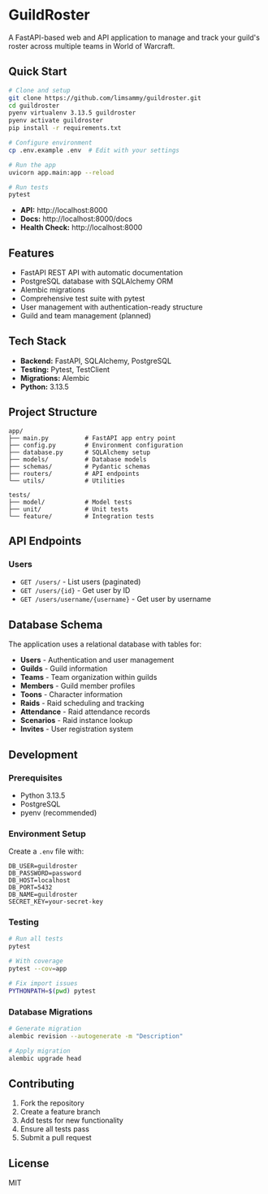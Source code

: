 # GuildRoster

A FastAPI-based web and API application to manage and track your guild's roster across multiple teams in World of Warcraft.

## Quick Start

```bash
# Clone and setup
git clone https://github.com/limsammy/guildroster.git
cd guildroster
pyenv virtualenv 3.13.5 guildroster
pyenv activate guildroster
pip install -r requirements.txt

# Configure environment
cp .env.example .env  # Edit with your settings

# Run the app
uvicorn app.main:app --reload

# Run tests
pytest
```

- **API:** http://localhost:8000
- **Docs:** http://localhost:8000/docs
- **Health Check:** http://localhost:8000

## Features

- FastAPI REST API with automatic documentation
- PostgreSQL database with SQLAlchemy ORM
- Alembic migrations
- Comprehensive test suite with pytest
- User management with authentication-ready structure
- Guild and team management (planned)

## Tech Stack

- **Backend:** FastAPI, SQLAlchemy, PostgreSQL
- **Testing:** Pytest, TestClient
- **Migrations:** Alembic
- **Python:** 3.13.5

## Project Structure

```
app/
├── main.py          # FastAPI app entry point
├── config.py        # Environment configuration
├── database.py      # SQLAlchemy setup
├── models/          # Database models
├── schemas/         # Pydantic schemas
├── routers/         # API endpoints
└── utils/           # Utilities

tests/
├── model/           # Model tests
├── unit/            # Unit tests
└── feature/         # Integration tests
```

## API Endpoints

### Users
- `GET /users/` - List users (paginated)
- `GET /users/{id}` - Get user by ID
- `GET /users/username/{username}` - Get user by username

## Database Schema

The application uses a relational database with tables for:
- **Users** - Authentication and user management
- **Guilds** - Guild information
- **Teams** - Team organization within guilds
- **Members** - Guild member profiles
- **Toons** - Character information
- **Raids** - Raid scheduling and tracking
- **Attendance** - Raid attendance records
- **Scenarios** - Raid instance lookup
- **Invites** - User registration system

## Development

### Prerequisites
- Python 3.13.5
- PostgreSQL
- pyenv (recommended)

### Environment Setup
Create a `.env` file with:
```env
DB_USER=guildroster
DB_PASSWORD=password
DB_HOST=localhost
DB_PORT=5432
DB_NAME=guildroster
SECRET_KEY=your-secret-key
```

### Testing
```bash
# Run all tests
pytest

# With coverage
pytest --cov=app

# Fix import issues
PYTHONPATH=$(pwd) pytest
```

### Database Migrations
```bash
# Generate migration
alembic revision --autogenerate -m "Description"

# Apply migration
alembic upgrade head
```

## Contributing

1. Fork the repository
2. Create a feature branch
3. Add tests for new functionality
4. Ensure all tests pass
5. Submit a pull request

## License

MIT
